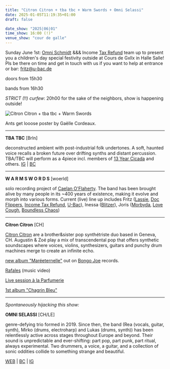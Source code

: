 ```yaml
---
title: "Citron Citron + tba tbc + Warm Swords + Omni Selassi"
date: 2025-01-05T11:19:35+01:00
draft: false

date_show: "2025|06|01"
time_show: 16:00 (!)"
venue_show: "cour de galle"
---
```


Sunday June 1st: [Omni Schmidt](https://www.instagram.com/omnischmidt/) &&& Income [Tax Refund](http://itr.root.sx/) team up to present you a children's day special festivity outside at Cours de Gxllx in Halle Salle!
Pls be there on time and get in touch with us if you want to help at entrance or bar: fritz@u-bac.de

doors from 15h30

bands from 16h30

_STRICT (!!) curfew_: 20h00 for the sake of the neighbors, show is happening outside!

![Citron Citron + tba tbc + Warm Swords](../../posters/2025-06-01.jpg)

Ants get looose poster by Gaëlle Cordeaux.

---

**TBA TBC** [Brln]

deconstructed ambient with post-industrial folk undertones. A soft, haunted voice recalls a broken future over drifting synths and distant percussion. TBA/TBC will perform as a 4piece incl. members of [13 Year Cicada](https://13yearcicadas.bandcamp.com/) and others.
[IG](https://www.instagram.com/tba.tbc) | [BC](https://subsidizedtime.bandcamp.com/album/tba-tbc)

---

**W A R M S W O R D S** [woerld]

solo recording project of [Caelan O'Flaherty](https://linktr.ee/warmswords). The band has been brought alive by many people in its ~400 years of existence, making it evolve and morph into various forms. Current (live) line up includes Fritz ([Lassie](https://lasssie.bandcamp.com/), [Doc Flippers](https://linktr.ee/docflippers), [Income Tax Refund](http://itr.root.sx/), [U-Bac](https://ubac.bandcamp.com/)), Inessa ([Blitzer](https://blitzer.bandcamp.com/)), Joris ([Morbyda](https://morbyda.bandcamp.com/), [Love Cough](https://ubac.bandcamp.com/album/love-cough), [Boundless Chaos](https://boundlesschaos.bandcamp.com/))

---

**Citron Citron** [CH]

[Citron Citron](https://linktr.ee/citroncitron) are a brother&sister pop synthétriste duo based in Geneva, CH. Augustin & Zoé play a mix of transcendental pop that offers synthetic soundscapes where voices, violins, synthesizers, guitars and punchy drum machines merge to create an infinite echo.

[new album "Maréeternelle"](https://citroncitron.bandcamp.com/album/mar-eternelle) out on [Bongo Joe](https://lesdisquesbongojoe.bandcamp.com/) records.

[Rafales](https://www.youtube.com/watch?v=vn0Rqmur68k) (music video)

[Live session à la Parfumerie](https://www.youtube.com/watch?v=Rr-KelnBKjU)

[1st album "Chagrin Bleu"](https://citroncitron.bandcamp.com/album/chagrin-bleu)

---

_Spontaneously hijacking this show:_

**OMNI SELASSI** [CH/LE]

genre-defying trio formed in 2019. Since then, the band (Rea (vocals, guitar, synth), Mirko (drums, electroharp) and Lukas (drums, synth)) has been relentlessly active across stages throughout Europe and beyond. Their sound is unpredictable and ever-shifting: part pop, part punk, part ritual, always experimental. Two drummers, a voice, a guitar, and a collection of sonic oddities collide to something strange and beautiful.

[WEB](http://omniselassi.com/) | [BC](http://omniselassi.bandcamp.com/) | [IG](http://instagram.com/omniselassi)
